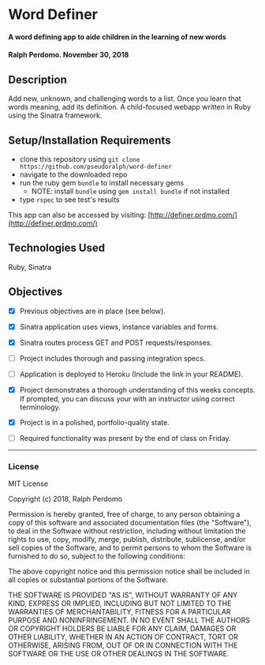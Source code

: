 # Word Definer

#### A word defining app to aide children in the learning of new words

#### Ralph Perdomo. November 30, 2018

## Description
Add new, unknown, and challenging words to a list. Once you learn that words meaning, add its definition. A child-focused webapp written in Ruby using the Sinatra framework.

## Setup/Installation Requirements

* clone this repository using `git clone https://github.com/pseudoralph/word-definer`
* navigate to the downloaded repo
* run the ruby gem `bundle` to install necessary gems
  * NOTE: install `bundle` using `gem install bundle` if not installed
* type `rspec` to see test's results

This app can also be accessed by visiting: [http://definer.prdmo.com/](http://definer.prdmo.com/)

## Technologies Used

Ruby, Sinatra

## Objectives
- [x] Previous objectives are in place (see below).

- [x] Sinatra application uses views, instance variables and forms.

- [x] Sinatra routes process GET and POST requests/responses.

- [ ] Project includes thorough and passing integration specs.

- [ ] Application is deployed to Heroku (Include the link in your README).

- [x] Project demonstrates a thorough understanding of this weeks concepts. If prompted, you can discuss your with an instructor using correct terminology.

- [x] Project is in a polished, portfolio-quality state.

- [ ] Required functionality was present by the end of class on Friday.

---

### License

MIT License

Copyright (c) 2018, Ralph Perdomo

Permission is hereby granted, free of charge, to any person obtaining a copy
of this software and associated documentation files (the "Software"), to deal
in the Software without restriction, including without limitation the rights
to use, copy, modify, merge, publish, distribute, sublicense, and/or sell
copies of the Software, and to permit persons to whom the Software is
furnished to do so, subject to the following conditions:

The above copyright notice and this permission notice shall be included in all
copies or substantial portions of the Software.

THE SOFTWARE IS PROVIDED "AS IS", WITHOUT WARRANTY OF ANY KIND, EXPRESS OR
IMPLIED, INCLUDING BUT NOT LIMITED TO THE WARRANTIES OF MERCHANTABILITY,
FITNESS FOR A PARTICULAR PURPOSE AND NONINFRINGEMENT. IN NO EVENT SHALL THE
AUTHORS OR COPYRIGHT HOLDERS BE LIABLE FOR ANY CLAIM, DAMAGES OR OTHER
LIABILITY, WHETHER IN AN ACTION OF CONTRACT, TORT OR OTHERWISE, ARISING FROM,
OUT OF OR IN CONNECTION WITH THE SOFTWARE OR THE USE OR OTHER DEALINGS IN THE
SOFTWARE.
